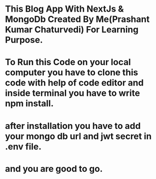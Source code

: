 # This Blog App With NextJs & MongoDb Created By Me(Prashant Kumar Chaturvedi) For Learning Purpose.
# To Run this Code on your local computer you have to clone this code with help of code editor and inside terminal you have to write npm install.
# after installation you have to add your mongo db url and jwt secret in .env file.
# and you are good to go.

